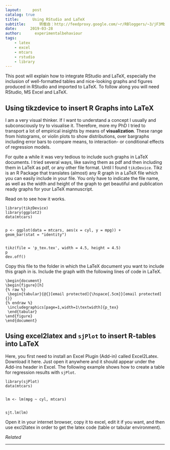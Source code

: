 ```yaml
---
layout:     post
catalog: true
title:      Using RStudio and LaTeX
subtitle:      转载自：http://feedproxy.google.com/~r/RBloggers/~3/jF3MbBpRBos/
date:      2019-03-28
author:      experimentalbehaviour
tags:
    - latex
    - excel
    - mtcars
    - rstudio
    - library
---
```






This post will explain how to integrate RStudio and LaTeX, especially the inclusion of well-formatted tables and nice-looking graphs and figures produced in RStudio and imported to LaTeX. To follow along you will need RStudio, MS Excel and LaTeX.



## Using tikzdevice to insert R Graphs into LaTeX

I am a very visual thinker. If I want to understand a concept I usually and subconsciously try to visualise it. Therefore, more my PhD I tried to transport a lot of empirical insights by means of **visualization**. These range from histograms, or violin plots to show distributions, over bargraphs including error bars to compare means, to interaction- or conditional effects of regression models.

For quite a while it was very tedious to include such graphs in LaTeX documents. I tried several ways, like saving them as pdf and then including them in LaTeX as pdf, or any other file format. Until I found `tikzDevice`. Tikz is an R Package that translates (almost) any R graph in a LaTeX file which you can easily include in your file. You only have to indicate the file name, as well as the width and height of the graph to get beautiful and publication ready graphs for your LaTeX mannuscript.

Read on to see how it works.

```
library(tikzDevice) 
library(ggplot2) 
data(mtcars) 


p <- ggplot(data = mtcars, aes(x = cyl, y = mpg)) +
geom_bar(stat = "identity")


tikz(file = 'p_tex.tex', width = 4.5, height = 4.5)
p
dev.off()
```

Copy this file to the folder in which the LaTeX document you want to include this graph in is. Include the graph with the following lines of code in LaTeX.

```
\begin{document}
\begin{figure}[h]
{% raw %}
 \begin{tabular}{@{}[email protected]{\hspace{.5cm}}[email protected]{}}
{% endraw %}
 \includegraphics[page=1,width=1\textwidth]{p_tex}
 \end{tabular}
\end{figure}
\end{document}
```

## Using excel2latex and `sjPlot` to insert R-tables into LaTeX

Here, you first need to install an Excel Plugin (Add-in) called Excel2Latex. Download it here. Just open it anywhere and it should appear under the Add-ins header in Excel. The following example shows how to create a table for regression results with `sjPlot`.

```
library(sjPlot) 
data(mtcars) 


lm <- lm(mpg ~ cyl, mtcars)


sjt.lm(lm)
```

Open it in your internet browser, copy it to excel, edit it if you want, and then use excl2latex in order to get the latex code (table or tabular environment).


*Related*








---
